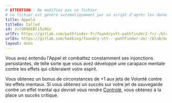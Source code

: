 ```yaml
---
# ATTENTION : Ne modifiez pas ce fichier
# Ce fichier est généré automatiquement par un script d'après les données du module Foundry VTT officiel et de sa traduction
title: Appelé
titleEn: Called
id: 2vlQ09QIBli5u9Gz
urlFr: https://gitlab.com/pathfinder-fr/foundryvtt-pathfinder2-fr/-/blob/master/data/feats/2vlQ09QIBli5u9Gz.htm
urlEn: https://gitlab.com/hooking/foundry-vtt---pathfinder-2e/-/blob/master/packs/data/feats.db/called.json
layout: dons
---
```

Vous avez entendu l'Appel et combattez constamment ses injonctions persistantes, de telle sorte que vous avez développé une carapace mentale contre les effets qui cibleraient votre esprit.

Vous obtenez un bonus de circonstances de +1 aux jets de Volonté contre les effets mentaux. Si vous obtenez un succès sur votre jet de sauvegarde contre un effet mental qui devrait vous rendre [Controlé](../conditions/contrôlé.md), vous obtenez à la place un succès critique.
